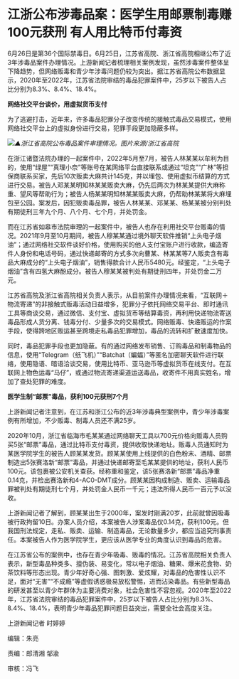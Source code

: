 

# 江浙公布涉毒品案：医学生用邮票制毒赚100元获刑 有人用比特币付毒资

6月26日是第36个国际禁毒日。6月25日，江苏省高院、浙江省高院相继公布了近3年涉毒品案件办理情况。上游新闻记者梳理相关案例发现，虽然涉毒案件整体呈下降趋势，但网络贩毒和青少年涉毒问题仍较为突出。据江苏省高院公布数据显示，2020年至2022年，江苏省法院审结的毒品犯罪案件中，25岁以下被告人占比分别为8.3%、8.4%、18.4%。

**网络社交平台谈价，用虚拟货币支付**

为了逃避打击，近年来，许多毒品犯罪分子改变传统的接触式毒品交易模式，使用网络社交平台上的虚拟身份进行交易，犯罪手段更加隐蔽多样。

![](https://inews.gtimg.com/om_bt/O5vedESrp6uwp6Xed4FUJ2WJNWpJ447pP0ROfxQwcr8HEAA/1000)_▲浙江省高院公布毒品案件审理情况。图片来源/浙江省高院_

在浙江诸暨法院办理的一起案件中，2022年5月至7月，被告人林某某以牟利为目的，使用“绿屋”“真理小奈”等账号在某网络平台直接联系或通过“坦克”“广林”等担保商联系买家，先后10次贩卖大麻共计145克，并以埋包、使用虚拟币结算的方式进行交易。被告人邓某某明知林某某贩卖大麻，仍先后两次为林某某提供大麻称重、望风等帮助行为；被告人杨某某明知林某某贩卖大麻，仍帮助林某某将大麻埋包至公园。案发后，因犯贩卖毒品罪，被告人林某某、邓某某、杨某某被分别判处有期徒刑三年九个月、八个月、七个月，并处罚金。

而在江苏省如皋市法院审理的一起案件中，被告人也存在利用社交平台贩毒的情况。2021年9月至10月期间，被告人穆某某通过境外聊天软件推销“上头电子烟油”；通过网络社交软件谈好价格，使用购买的他人支付宝账户进行收款，编造寄件人身份和电话号码，通过快递邮寄的方式多次向曹某、林某某等7人贩卖含有毒品大麻成分的“上头电子烟油”，销售得款合计人民币5480元。经鉴定，“上头电子烟油”含有四氢大麻酚成分。被告人穆某某被判处有期徒刑四年，并处罚金二万元。

江苏省高院及浙江省高院相关负责人表示，从目前案件办理情况来看，“互联网＋物流寄递”的非接触式贩毒活动日益增多，犯罪分子依托网络交易平台、即时通讯工具等商谈交易，通过微信、支付宝、虚拟货币等结算毒资，再利用快递物流寄送毒品形成人货分离、钱毒分付、少量多次的交易模式。网络贩毒、快递贩运的作案手段，使得跨地区贩运甚至跨境走私毒品犯罪增加，毒品的流转和扩散速度加快。

同时，毒品犯罪手段也更加隐蔽。有的通过网络发布销售、订购毒品和制毒物品的信息，使用“Telegram（纸飞机）”“Batchat（蝙蝠）”等匿名加密聊天软件进行联络，使用隐语、暗语洽谈交易，使用比特币、亚马逊币等虚拟货币在线支付。在互联网上物色运毒“马仔”，或通过物流寄递渠道运送毒品，收寄件不用真实姓名，增加了查处犯罪的难度。

**医学生制“邮票”毒品，获利100元获刑7个月**

上游新闻记者注意到，在江苏和浙江公布的近3年涉毒典型案例中，青少年涉毒案例有所增加，不少贩毒、制毒人员还不满25岁。

2020年10月，浙江省临海市毛某某通过网络聊天工具以700元价格向贩毒人员购买5张“邮票”毒品，通过比特币支付毒资，提供收取快递地址。贩毒人员通知时为某医学院学生的被告人顾某某发货。顾某某使用上线提供的白色粉末、酒精、邮票制造出5张赛洛新“邮票”毒品，并通过快递邮寄至毛某某提供的地址，获利人民币100元。该包裹被公安机关查获。经称重和鉴定，该5张赛洛新“邮票”毒品净重0.14克，并检出赛洛新和4-AC0-DMT成分。顾某某因构成制造、贩卖、运输毒品罪被判处有期徒刑七个月，并处罚金人民币一千元；违法所得人民币一百元予以没收。

上游新闻记者了解到，顾某某出生于2000年，案发时刚满20岁，此前就曾因吸毒被行政拘留10日。办案人员介绍，本案被告人涉案毒品仅0.14克，获利100元。但我国刑法规定，走私、贩卖、运输、制造毒品，无论数量多少，都应当追究刑事责任。本案被告人作为医学院学生，更应该从医学专业的角度认识到毒品的危害。

在江苏省公布的案例中，也存在青少年吸毒、贩毒的情况。江苏省高院相关负责人表示，新型毒品种类多、擅伪装、易变化，常以电子烟油、糖果、爆米花食物、奶茶饮料等形态出现。青少年好奇心强、图刺激、爱炫耀，对毒品的危害性认识不足，面对“无害”“不成瘾”等虚假诱惑极易放松警惕，进而沾染毒品。有些新型毒品的研发甚至以青少年群体为主要消费对象，社会危害性不容忽视。2020年至2022年，江苏省法院审结的毒品犯罪案件中，25岁以下被告人占比分别为8.3%、8.4%、18.4%，表明青少年毒品犯罪问题日益突出，需要全社会高度关注。

上游新闻记者 时婷婷

编辑：朱亮

责编：郎清湘 邹渝

审核：冯飞

